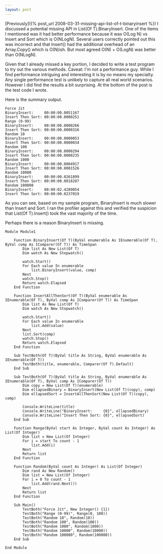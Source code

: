 ```yaml
---
layout: post
---
```

[Previously]({% post_url 2008-03-31-missing-api-list-of-t-binaryinsert %}) I discussed a potential missing API in List(Of T).BinaryInsert.  One of the items I mentioned was it had better performance because it was O(Log N) vs Insert and Sort which is O(NLogN).  Several users correctly pointed out this was incorrect and that Insert() had the additional overhead of an Array.Copy() which is O(N)ish.  But most agreed O(N) + O(LogN) was better than O(NLogN).

Given that I already missed a key portion, I decided to write a test program to try out the various methods.  Caveat: I'm not a performance guy.  While I find performance intriguing and interesting it is by no means my specialty.  Any single performance test is unlikely to capture all real world scenarios.  However I did find the results a bit surprising.  At the bottom of the post is the test code I wrote.

Here is the summary output.

    Force Jit  
    BinaryInsert:     00:00:00.0051167  
    Insert Then Sort: 00:00:00.0000251  
    Range (0-99)  
    BinaryInsert:     00:00:00.0000266  
    Insert Then Sort: 00:00:00.0000316  
    Random 10  
    BinaryInsert:     00:00:00.0000053  
    Insert Then Sort: 00:00:00.0000034  
    Random 100  
    BinaryInsert:     00:00:00.0000294  
    Insert Then Sort: 00:00:00.0000235  
    Random 1000  
    BinaryInsert:     00:00:00.0004917  
    Insert Then Sort: 00:00:00.0001526  
    Random 10000  
    BinaryInsert:     00:00:00.0261899  
    Insert Then Sort: 00:00:00.0018287  
    Random 100000  
    BinaryInsert:     00:00:02.4289054  
    Insert Then Sort: 00:00:00.0237019

As you can see, based on my sample program, BinaryInsert is much slower than Insert and Sort.  I ran the profiler against this and verified the suspicion that List(Of T).Insert() took the vast majority of the time.

Perhaps there is a reason BinaryInsert is missing.
    
``` vbnet
Module Module1

    Function BinaryInsert(Of T)(ByVal enumerable As IEnumerable(Of T), ByVal comp As IComparer(Of T)) As TimeSpan
        Dim list As New List(Of T)
        Dim watch As New Stopwatch()

        watch.Start()
        For Each value In enumerable
            list.BinaryInsert(value, comp)
        Next
        watch.Stop()
        Return watch.Elapsed
    End Function

    Function InsertAllThenSort(Of T)(ByVal enumerable As IEnumerable(Of T), ByVal comp As IComparer(Of T)) As TimeSpan
        Dim list As New List(Of T)
        Dim watch As New Stopwatch()

        watch.Start()
        For Each value In enumerable
            list.Add(value)
        Next
        list.Sort(comp)
        watch.Stop()
        Return watch.Elapsed
    End Function

    Sub TestBoth(Of T)(ByVal title As String, ByVal enumerable As IEnumerable(Of T))
        TestBoth(title, enumerable, Comparer(Of T).Default)
    End Sub

    Sub TestBoth(Of T)(ByVal title As String, ByVal enumerable As IEnumerable(Of T), ByVal comp As IComparer(Of T))
        Dim copy = New List(Of T)(enumerable)
        Dim ellapsedBinary = BinaryInsert(New List(Of T)(copy), comp)
        Dim ellapsedSort = InsertAllThenSort(New List(Of T)(copy), comp)

        Console.WriteLine(title)
        Console.WriteLine("BinaryInsert:     {0}", ellapsedBinary)
        Console.WriteLine("Insert Then Sort: {0}", ellapsedSort)
    End Sub

    Function Range(ByVal start As Integer, ByVal count As Integer) As List(Of Integer)
        Dim list = New List(Of Integer)
        For i = start To count - 1
            list.Add(i)
        Next
        Return list
    End Function

    Function Random(ByVal count As Integer) As List(Of Integer)
        Dim rand As New Random()
        Dim list = New List(Of Integer)
        For i = 0 To count - 1
            list.Add(rand.Next())
        Next
        Return list
    End Function

    Sub Main()
        TestBoth("Force Jit", New Integer() {1})
        TestBoth("Range (0-99)", Range(0, 100))
        TestBoth("Random 10", Random(10))
        TestBoth("Random 100", Random(100))
        TestBoth("Random 1000", Random(1000))
        TestBoth("Random 10000", Random(10000))
        TestBoth("Random 100000", Random(100000))
    End Sub

End Module
```
